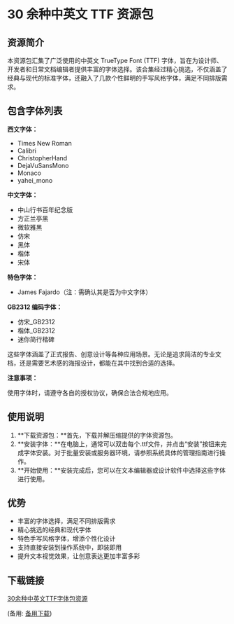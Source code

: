 # 30 余种中英文 TTF 资源包

## 资源简介

本资源包汇集了广泛使用的中英文 TrueType Font (TTF) 字体，旨在为设计师、开发者和日常文档编辑者提供丰富的字体选择。该合集经过精心挑选，不仅涵盖了经典与现代的标准字体，还融入了几款个性鲜明的手写风格字体，满足不同排版需求。

## 包含字体列表

**西文字体：**

- Times New Roman
- Calibri
- ChristopherHand
- DejaVuSansMono
- Monaco
- yahei_mono

**中文字体：**

- 中山行书百年纪念版
- 方正兰亭黑
- 微软雅黑
- 仿宋
- 黑体
- 楷体
- 宋体

**特色字体：**

- James Fajardo（注：需确认其是否为中文字体）

**GB2312 编码字体：**

- 仿宋_GB2312
- 楷体_GB2312
- 迷你简行楷碑

这些字体涵盖了正式报告、创意设计等各种应用场景。无论是追求简洁的专业文档，还是需要艺术感的海报设计，都能在其中找到合适的选择。

**注意事项：**

使用字体时，请遵守各自的授权协议，确保合法合规地应用。

## 使用说明

1. **下载资源包：**首先，下载并解压缩提供的字体资源包。
2. **安装字体：**在电脑上，通常可以双击每个.ttf文件，并点击“安装”按钮来完成字体安装。对于批量安装或服务器环境，请参照系统具体的管理指南进行操作。
3. **开始使用：**安装完成后，您可以在文本编辑器或设计软件中选择这些字体进行使用。

## 优势

- 丰富的字体选择，满足不同排版需求
- 精心挑选的经典和现代字体
- 特色手写风格字体，增添个性化设计
- 支持直接安装到操作系统中，即装即用
- 提升文本视觉效果，让创意表达更加丰富多彩

## 下载链接
[30余种中英文TTF字体包资源](https://pan.quark.cn/s/1c3dcb9b9177) 

(备用: [备用下载](https://pan.baidu.com/s/1sp7SCZ2D_KfMkGXCkxz0IA?pwd=1234))
